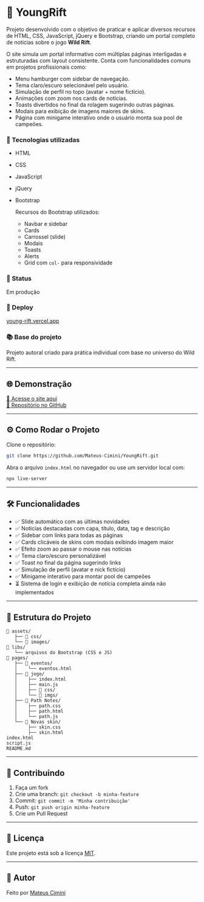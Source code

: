 
# 📌 YoungRift

Projeto desenvolvido com o objetivo de praticar e aplicar diversos recursos de HTML, CSS, JavaScript, jQuery e Bootstrap, criando um portal completo de notícias sobre o jogo **Wild Rift**.

O site simula um portal informativo com múltiplas páginas interligadas e estruturadas com layout consistente. Conta com funcionalidades comuns em projetos profissionais como:

* Menu hamburger com sidebar de navegação.
* Tema claro/escuro selecionável pelo usuário.
* Simulação de perfil no topo (avatar + nome fictício).
* Animações com zoom nos cards de notícias.
* Toasts divertidos no final da rolagem sugerindo outras páginas.
* Modais para exibição de imagens maiores de skins.
* Página com minigame interativo onde o usuário monta sua pool de campeões.

### 🔧 Tecnologias utilizadas

* HTML  
* CSS  
* JavaScript  
* jQuery  
* Bootstrap  

  Recursos do Bootstrap utilizados:
  - Navbar e sidebar
  - Cards
  - Carrossel (slide)
  - Modais
  - Toasts
  - Alerts
  - Grid com `col-` para responsividade

### 🚀 Status

Em produção

### 🔗 Deploy

[young-rift.vercel.app](https://young-rift.vercel.app/)

### 📚 Base do projeto

Projeto autoral criado para prática individual com base no universo do Wild Rift.

---

## 🌐 Demonstração

[🔗 Acesse o site aqui](https://young-rift.vercel.app/)  
[📁 Repositório no GitHub](https://github.com/Mateus-Cimini/YoungRift)

---

## ⚙️ Como Rodar o Projeto

Clone o repositório:

```bash
git clone https://github.com/Mateus-Cimini/YoungRift.git
````

Abra o arquivo `index.html` no navegador
ou use um servidor local com:

```bash
npx live-server
```

---

## 🛠 Funcionalidades

* ✅ Slide automático com as últimas novidades
* ✅ Notícias destacadas com capa, título, data, tag e descrição
* ✅ Sidebar com links para todas as páginas
* ✅ Cards clicáveis de skins com modais exibindo imagem maior
* ✅ Efeito zoom ao passar o mouse nas notícias
* ✅ Tema claro/escuro personalizável
* ✅ Toast no final da página sugerindo links
* ✅ Simulação de perfil (avatar e nick fictício)
* ✅ Minigame interativo para montar pool de campeões
* ⏳ Sistema de login e exibição de notícia completa ainda não implementados

---

## 🧩 Estrutura do Projeto

```
📁 assets/
   ├── 📁 css/
   └── 📁 images/
📁 libs/
   └── arquivos do Bootstrap (CSS e JS)
📁 pages/
   ├── 📁 eventos/
   │    └── eventos.html
   ├── 📁 jogo/
   │    ├── index.html
   │    ├── main.js
   │    ├── 📁 css/
   │    └── 📁 imgs/
   ├── 📁 Path Notes/
   │    ├── path.css
   │    ├── path.html
   │    └── path.js
   └── 📁 Novas skin/
        ├── skin.css
        ├── skin.html
index.html
script.js
README.md
```

---

## 🤝 Contribuindo

1. Faça um fork
2. Crie uma branch: `git checkout -b minha-feature`
3. Commit: `git commit -m 'Minha contribuição'`
4. Push: `git push origin minha-feature`
5. Crie um Pull Request

---

## 📄 Licença

Este projeto está sob a licença [MIT](https://opensource.org/licenses/MIT).

---

## 👤 Autor

Feito por [Mateus Cimini](https://github.com/Mateus-Cimini)







